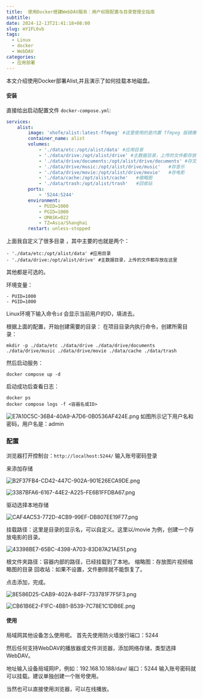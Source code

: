 ```yaml
---
title:  使用Docker搭建WebDAV服务：用户权限配置与目录管理全指南 
subtitle:
date: 2024-12-13T21:41:18+08:00
slug: mY1FL6vb
tags:
  - Linux
  - docker
  - WebDAV
categories:
  - 应用部署
---
```


本文介绍使用Docker部署Alist,并且演示了如何挂载本地磁盘。

#### 安装

直接给出启动配置文件
`docker-compose.yml`:

```yml
services:
    alist:
        image: 'xhofe/alist:latest-ffmpeg' #这里使用的是内置 ffmpeg 版镜像
        container_name: alist
        volumes:
            - './data/etc:/opt/alist/data' #应用目录
            - './data/drive:/opt/alist/drive' #主数据目录，上传的文件都存放在这里
            - './data/drive/documents:/opt/alist/drive/documents' #存文档
            - './data/drive/music:/opt/alist/drive/music'   #存音乐
            - './data/drive/movie:/opt/alist/drive/movie'   #存电影
            - './data/cache:/opt/alist/cache'   #缩略图
            - './data/trash:/opt/alist/trash'   #回收站
        ports:
            - '5244:5244'
        environment:
            - PUID=1000
            - PGID=1000
            - UMASK=022
            - TZ=Asia/Shanghai
        restart: unless-stopped
```

上面我自定义了很多目录 ，其中主要的也就是两个：

```
- './data/etc:/opt/alist/data' #应用目录
- './data/drive:/opt/alist/drive' #主数据目录，上传的文件都存放在这里
```

其他都是可选的。

环境变量：

```
- PUID=1000
- PGID=1000
```

Linux环境下输入命令`id` 会显示当前用户的ID，填进去。

根据上面的配置，开始创建需要的目录：
在项目目录内执行命令，创建所需目录：

```
mkdir -p ./data/etc ./data/drive ./data/drive/documents ./data/drive/music ./data/drive/movie ./data/cache ./data/trash
```

然后启动服务：

```
docker compose up -d
```

启动成功后查看日志：

```
docker ps 
docker compose logs -f <容器名或ID>
```

![E7A10C5C-36B4-40A9-A7D6-0B0536AF424E.png](https://img.idev.ink/2024/12/02/E7A10C5C-36B4-40A9-A7D6-0B0536AF424E.png)
如图所示记下用户名和密码，用户名是：admin

### 配置

浏览器打开控制台：`http://localhost:5244/` 输入账号密码登录

来添加存储

![B2F37FB4-CD42-447C-902A-901E26ECA9DE.png](https://img.idev.ink/2024/12/02/B2F37FB4-CD42-447C-902A-901E26ECA9DE.png)

![3387BFA6-6167-44E2-A225-FE6B1FFDBA67.png](https://img.idev.ink/2024/12/02/3387BFA6-6167-44E2-A225-FE6B1FFDBA67.png)

驱动选择本地存储

![CAF4AC53-772D-4CB9-99EF-DB807EE19F77.png](https://img.idev.ink/2024/12/02/CAF4AC53-772D-4CB9-99EF-DB807EE19F77.png)

挂载路径：这里是目录的显示名，可以自定义。这里以/movie 为例，创建一个存放电影的目录。

![43398BE7-65BC-4398-A703-83D87A21AE51.png](https://img.idev.ink/2024/12/02/43398BE7-65BC-4398-A703-83D87A21AE51.png)

根文件夹路径：容器内部的路径，已经挂载到了本地。
缩略图：存放图片视频缩略图的目录
回收站：如果不设置，文件删除就不能恢复了。

点击添加，完成。

![8E586D25-CAB9-402A-84FF-733781F7F5F3.png](https://img.idev.ink/2024/12/02/8E586D25-CAB9-402A-84FF-733781F7F5F3.png)

![CB61B6E2-F1FC-4BB1-B539-7C78E1C1DB6E.png](https://img.idev.ink/2024/12/02/CB61B6E2-F1FC-4BB1-B539-7C78E1C1DB6E.png)

#### 使用

局域网其他设备怎么使用呢。
首先先使用防火墙放行端口：5244

然后任何支持WebDAV的播放器或文件浏览器，添加网络存储，类型选择WebDAV。

地址输入设备局域网IP，例如：192.168.10.188/dav/
端口：5244
输入账号密码就可以挂载。建议单独创建一个账号使用。

当然也可以直接使用浏览器，可以在线播放。

